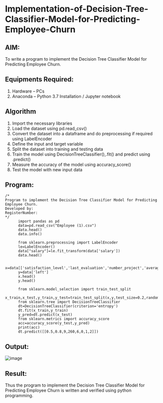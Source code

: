 # Implementation-of-Decision-Tree-Classifier-Model-for-Predicting-Employee-Churn

## AIM:
To write a program to implement the Decision Tree Classifier Model for Predicting Employee Churn.

## Equipments Required:
1. Hardware – PCs
2. Anaconda – Python 3.7 Installation / Jupyter notebook

## Algorithm
1. Import the necessary libraries
2. Load the dataset using pd.read_csv()
3. Convert the dataset into a dataframe and do preprocessing if required using LabelEncoder
4. Define the input and target variable
5. Split the dataset into training and testing data
6. Train the model using DecisionTreeClassifier(),.fit() and predict using .predict()
7. Measure the accuracy of the model using accuracy_score()
8. Test the model with new input data

## Program:
```
/*
Program to implement the Decision Tree Classifier Model for Predicting Employee Churn.
Developed by: 
RegisterNumber:  
*/
      import pandas as pd
      data=pd.read_csv("Employee (1).csv")
      data.head()
      data.info()
      
      from sklearn.preprocessing import LabelEncoder
      le=LabelEncoder()
      data["salary"]=le.fit_transform(data['salary'])
      data.head()
      
      x=data[['satisfaction_level','last_evaluation','number_project','average_montly_hours','time_spend_company','Work_accident','promotion_last_5years','salary']]
      y=data['left']
      x.head()
      y.head()
      
      from sklearn.model_selection import train_test_split
      x_train,x_test,y_train,y_test=train_test_split(x,y,test_size=0.2,random_state=2)
      from sklearn.tree import DecisionTreeClassifier
      dt=DecisionTreeClassifier(criterion='entropy')
      dt.fit(x_train,y_train)
      y_pred=dt.predict(x_test)
      from sklearn.metrics import accuracy_score
      acc=accuracy_score(y_test,y_pred)
      print(acc)
      dt.predict([[0.5,0.8,9,260,6,0,1,2]])
```

## Output:
![image](https://github.com/user-attachments/assets/b1d9893f-a619-4f39-97b8-5329093bd7b0)



## Result:
Thus the program to implement the  Decision Tree Classifier Model for Predicting Employee Churn is written and verified using python programming.
